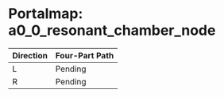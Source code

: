 # Portalmap: a0_0_resonant_chamber_node

| Direction | Four-Part Path |
|-----------|----------------|
| L         | Pending |
| R         | Pending |
